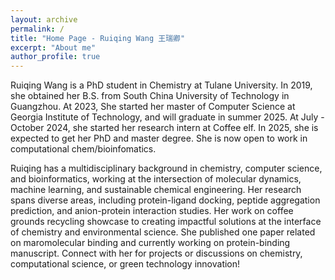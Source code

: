 ```yaml
---
layout: archive
permalink: /
title: "Home Page - Ruiqing Wang 王瑞卿"
excerpt: "About me"
author_profile: true
---
```




Ruiqing Wang is a PhD student in Chemistry at Tulane University. In 2019, she obtained her B.S. from South China University of Technology in Guangzhou. At 2023, She started her master of Computer Science at Georgia Institute of Technology, and will graduate in summer 2025. At July - October 2024, she started her research intern at Coffee elf. In 2025, she is expected to get her PhD and master degree. She is now open to work in computational chem/bioinfomatics.

Ruiqing has a multidisciplinary background in chemistry, computer science, and bioinformatics, working at the intersection of molecular dynamics, machine learning, and sustainable chemical engineering. Her research spans diverse areas, including protein-ligand docking, peptide aggregation prediction, and anion-protein interaction studies.  Her work on coffee grounds recycling showcase to creating impactful solutions at the interface of chemistry and environmental science. She published one paper related on maromolecular binding and currently working on protein-binding manuscript. Connect with her for projects or discussions on chemistry, computational science, or green technology innovation!


